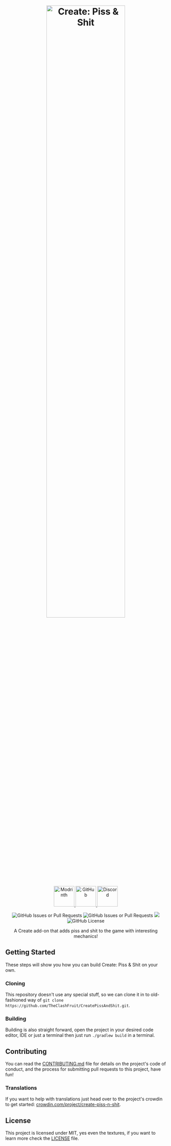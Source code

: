 <h1 align="center">
  <img alt="Create: Piss & Shit" width="70%" src="https://cdn.theclashfruit.me/data/modrinth/create-piss-n-shit/title.png">
</h1>

<div align="center">
  <a href="https://modrinth.com/mod/create-piss-n-shit">
    <img alt="Modrinth" height="64" src="https://cdn.jsdelivr.net/npm/@intergrav/devins-badges@3/assets/cozy-minimal/available/modrinth_vector.svg" />
  </a>
  <a href="https://github.com/TheClashFruit/CreatePissAndShit">
    <img alt="GitHub" height="64" src="https://cdn.jsdelivr.net/npm/@intergrav/devins-badges@3/assets/cozy-minimal/available/github_vector.svg" />
  </a>
  <a href="https://discord.gg/CWEApqJ6rc">
    <img alt="Discord" height="64" src="https://cdn.jsdelivr.net/npm/@intergrav/devins-badges@3/assets/cozy-minimal/social/discord-singular_vector.svg">
  </a>
</div>

<p align="center">
  <img alt="GitHub Issues or Pull Requests" src="https://img.shields.io/github/issues/TheClashFruit/CreatePissAndShit">
  <img alt="GitHub Issues or Pull Requests" src="https://img.shields.io/github/issues-pr/TheClashFruit/CreatePissAndShit">

  <a title="Crowdin" target="_blank" href="https://crowdin.com/project/create-piss-n-shit">
    <img src="https://badges.crowdin.net/create-piss-n-shit/localized.svg">
  </a>

  <img alt="GitHub License" src="https://img.shields.io/github/license/TheClashFruit/CreatePissAndShit">
</p>

<p align="center">
  A Create add-on that adds piss and shit to the game with interesting mechanics!
</p>

## Getting Started

These steps will show you how you can build Create: Piss & Shit on your own.

### Cloning

This repository doesn't use any special stuff, so we can clone it in to old-fashioned way of `git clone https://github.com/TheClashFruit/CreatePissAndShit.git`.

### Building

Building is also straight forward, open the project in your desired code editor, IDE or just a terminal then just run `./gradlew build` in a terminal.

## Contributing

You can read the [CONTRIBUTING.md](CONTRIBUTING.md) file for details on the project's code of conduct, and the process for submitting pull requests to this project, have fun!

### Translations

If you want to help with translations just head over to the project's crowdin to get started: [crowdin.com/project/create-piss-n-shit](https://crowdin.com/project/create-piss-n-shit).

## License

This project is licensed under MIT, yes even the textures, if you want to learn more check the [LICENSE](LICENSE) file.